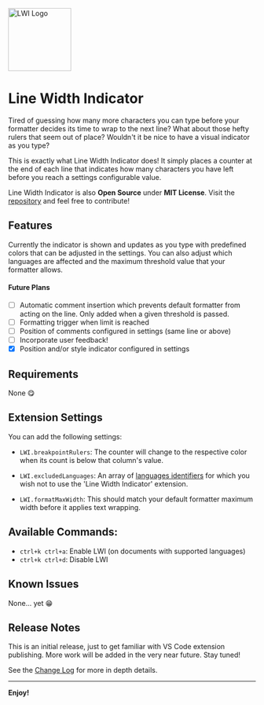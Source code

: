 <img src="https://i.imgur.com/0cFEWGm.png" alt="LWI Logo" width=128/>

# Line Width Indicator

Tired of guessing how many more characters you can type before your formatter decides its time to wrap to the next line? What about those hefty rulers that seem out of place? Wouldn't it be nice to have a visual indicator as you type?

This is exactly what Line Width Indicator does!
It simply places a counter at the end of each line that indicates how many characters you have left before you reach a settings configurable value.

Line Width Indicator is also **Open Source** under **MIT License**. Visit the [repository](https://github.com/lbragile/Line-Width-Indicator) and feel free to contribute!

## Features

Currently the indicator is shown and updates as you type with predefined colors that can be adjusted in the settings. You can also adjust which languages are affected and the maximum threshold value that your formatter allows.

#### Future Plans

- [ ] Automatic comment insertion which prevents default formatter from acting on the line. Only added when a given threshold is passed.
- [ ] Formatting trigger when limit is reached
- [ ] Position of comments configured in settings (same line or above)
- [ ] Incorporate user feedback!
- [x] Position and/or style indicator configured in settings

<!-- Describe specific features of your extension including screenshots of your extension in action. Image paths are relative to this README file.

For example if there is an image subfolder under your extension project workspace:

\!\[feature X\]\(images/feature-x.png\)

> Tip: Many popular extensions utilize animations. This is an excellent way to show off your extension! We recommend short, focused animations that are easy to follow. -->

## Requirements

None 😋

<!-- If you have any requirements or dependencies, add a section describing those and how to install and configure them. -->

## Extension Settings

You can add the following settings:

- `LWI.breakpointRulers`: The counter will change to the respective color when its count is below that column's value.

- `LWI.excludedLanguages`: An array of [languages identifiers](https://code.visualstudio.com/docs/languages/identifiers#_known-language-identifiers) for which you wish not to use the 'Line Width Indicator' extension.

- `LWI.formatMaxWidth`: This should match your default formatter maximum width before it applies text wrapping.

## Available Commands:

- `ctrl+k ctrl+a`: Enable LWI (on documents with supported languages)
- `ctrl+k ctrl+d`: Disable LWI

## Known Issues

None... yet 😁

<!-- Calling out known issues can help limit users opening duplicate issues against your extension. -->

## Release Notes

This is an initial release, just to get familiar with VS Code extension publishing.
More work will be added in the very near future. Stay tuned!

See the [Change Log](https://marketplace.visualstudio.com/items/lbragile.line-width-indicator/changelog) for more in depth details.

---

<!-- ## Following extension guidelines

Ensure that you've read through the extensions guidelines and follow the best practices for creating your extension.

- [Extension Guidelines](https://code.visualstudio.com/api/references/extension-guidelines) -->

<!-- ## Working with Markdown

**Note:** You can author your README using Visual Studio Code. Here are some useful editor keyboard shortcuts:

- Split the editor (`Cmd+\` on macOS or `Ctrl+\` on Windows and Linux)
- Toggle preview (`Shift+CMD+V` on macOS or `Shift+Ctrl+V` on Windows and Linux)
- Press `Ctrl+Space` (Windows, Linux) or `Cmd+Space` (macOS) to see a list of Markdown snippets -->

<!-- ### For more information

- [Visual Studio Code's Markdown Support](http://code.visualstudio.com/docs/languages/markdown)
- [Markdown Syntax Reference](https://help.github.com/articles/markdown-basics/) -->

**Enjoy!**
